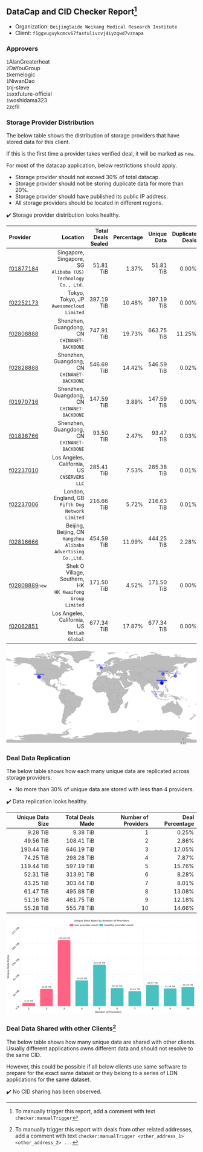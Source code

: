 ## DataCap and CID Checker Report[^1]
 - Organization: `BeijingSaide Weikang Medical Research Institute`
 - Client: `f1ggvuguykcmcv67fastulivcvj4iyzgwd7vznapa`
### Approvers
`1`AlanGreaterheat<br/>`2`DaYouGroup<br/>`1`kernelogic<br/>`1`NiwanDao<br/>`1`nj-steve<br/>`1`sxxfuture-official<br/>`1`woshidama323<br/>`2`zcfil


### Storage Provider Distribution
The below table shows the distribution of storage providers that have stored data for this client.

If this is the first time a provider takes verified deal, it will be marked as `new`.

For most of the datacap application, below restrictions should apply.
 - Storage provider should not exceed 30% of total datacap.
 - Storage provider should not be storing duplicate data for more than 20%.
 - Storage provider should have published its public IP address.
 - All storage providers should be located in different regions.

✔️ Storage provider distribution looks healthy.

| Provider                                                    |                                                         Location | Total Deals Sealed | Percentage | Unique Data | Duplicate Deals |
| :---------------------------------------------------------- | ---------------------------------------------------------------: | -----------------: | ---------: | ----------: | --------------: |
| [f01877184](https://filfox.info/en/address/f01877184)       | Singapore, Singapore, SG<br/>`Alibaba (US) Technology Co., Ltd.` |          51.81 TiB |      1.37% |   51.81 TiB |           0.00% |
| [f02252173](https://filfox.info/en/address/f02252173)       |                      Tokyo, Tokyo, JP<br/>`Awesomecloud Limited` |         397.19 TiB |     10.48% |  397.19 TiB |           0.00% |
| [f02808888](https://filfox.info/en/address/f02808888)       |                  Shenzhen, Guangdong, CN<br/>`CHINANET-BACKBONE` |         747.91 TiB |     19.73% |  663.75 TiB |          11.25% |
| [f02828888](https://filfox.info/en/address/f02828888)       |                  Shenzhen, Guangdong, CN<br/>`CHINANET-BACKBONE` |         546.69 TiB |     14.42% |  546.59 TiB |           0.02% |
| [f01970716](https://filfox.info/en/address/f01970716)       |                  Shenzhen, Guangdong, CN<br/>`CHINANET-BACKBONE` |         147.59 TiB |      3.89% |  147.59 TiB |           0.00% |
| [f01836766](https://filfox.info/en/address/f01836766)       |                  Shenzhen, Guangdong, CN<br/>`CHINANET-BACKBONE` |          93.50 TiB |      2.47% |   93.47 TiB |           0.03% |
| [f02237010](https://filfox.info/en/address/f02237010)       |                  Los Angeles, California, US<br/>`CNSERVERS LLC` |         285.41 TiB |      7.53% |  285.38 TiB |           0.01% |
| [f02237006](https://filfox.info/en/address/f02237006)       |              London, England, GB<br/>`Fifth Dog Network Limited` |         216.66 TiB |      5.72% |  216.63 TiB |           0.01% |
| [f02816666](https://filfox.info/en/address/f02816666)       | Beijing, Beijing, CN<br/>`Hangzhou Alibaba Advertising Co.,Ltd.` |         454.59 TiB |     11.99% |  444.25 TiB |           2.28% |
| [f02808889](https://filfox.info/en/address/f02808889)`new`  |     Shek O Village, Southern, HK<br/>`HK Kwaifong Group Limited` |         171.50 TiB |      4.52% |  171.50 TiB |           0.00% |
| [f02062851](https://filfox.info/en/address/f02062851)       |                  Los Angeles, California, US<br/>`NetLab Global` |         677.34 TiB |     17.87% |  677.34 TiB |           0.00% |

<img src="https://raw.githubusercontent.com/data-preservation-programs/filplus-checker-assets/main/filecoin-project/filecoin-plus-large-datasets/issues/2126/1700788538089.png"/>

### Deal Data Replication
The below table shows how each many unique data are replicated across storage providers.

- No more than 30% of unique data are stored with less than 4 providers.

✔️ Data replication looks healthy.

| Unique Data Size | Total Deals Made | Number of Providers | Deal Percentage |
| ---------------: | ---------------: | ------------------: | --------------: |
|         9.28 TiB |         9.38 TiB |                   1 |           0.25% |
|        49.56 TiB |       108.41 TiB |                   2 |           2.86% |
|       190.44 TiB |       646.19 TiB |                   3 |          17.05% |
|        74.25 TiB |       298.28 TiB |                   4 |           7.87% |
|       119.44 TiB |       597.19 TiB |                   5 |          15.76% |
|        52.31 TiB |       313.91 TiB |                   6 |           8.28% |
|        43.25 TiB |       303.44 TiB |                   7 |           8.01% |
|        61.47 TiB |       495.88 TiB |                   8 |          13.08% |
|        51.16 TiB |       461.75 TiB |                   9 |          12.18% |
|        55.28 TiB |       555.78 TiB |                  10 |          14.66% |

<img src="https://raw.githubusercontent.com/data-preservation-programs/filplus-checker-assets/main/filecoin-project/filecoin-plus-large-datasets/issues/2126/1700788538776.png"/>

### Deal Data Shared with other Clients[^3]
The below table shows how many unique data are shared with other clients.
Usually different applications owns different data and should not resolve to the same CID.

However, this could be possible if all below clients use same software to prepare for the exact same dataset or they belong to a series of LDN applications for the same dataset.

✔️ No CID sharing has been observed.

[^1]: To manually trigger this report, add a comment with text `checker:manualTrigger`

[^2]: Deals from those addresses are combined into this report as they are specified with `checker:manualTrigger`

[^3]: To manually trigger this report with deals from other related addresses, add a comment with text `checker:manualTrigger <other_address_1> <other_address_2> ...`
